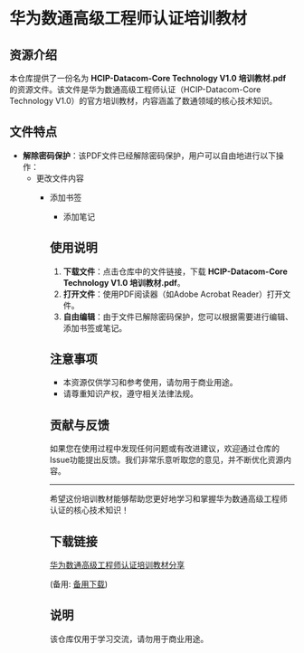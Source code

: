 # 华为数通高级工程师认证培训教材

## 资源介绍

本仓库提供了一份名为 **HCIP-Datacom-Core Technology V1.0 培训教材.pdf** 的资源文件。该文件是华为数通高级工程师认证（HCIP-Datacom-Core Technology V1.0）的官方培训教材，内容涵盖了数通领域的核心技术知识。

## 文件特点

- **解除密码保护**：该PDF文件已经解除密码保护，用户可以自由地进行以下操作：
  - 更改文件内容
    - 添加书签
      - 添加笔记

      ## 使用说明

      1. **下载文件**：点击仓库中的文件链接，下载 **HCIP-Datacom-Core Technology V1.0 培训教材.pdf**。
      2. **打开文件**：使用PDF阅读器（如Adobe Acrobat Reader）打开文件。
      3. **自由编辑**：由于文件已解除密码保护，您可以根据需要进行编辑、添加书签或笔记。

      ## 注意事项

      - 本资源仅供学习和参考使用，请勿用于商业用途。
      - 请尊重知识产权，遵守相关法律法规。

      ## 贡献与反馈

      如果您在使用过程中发现任何问题或有改进建议，欢迎通过仓库的Issue功能提出反馈。我们非常乐意听取您的意见，并不断优化资源内容。

      ---

      希望这份培训教材能够帮助您更好地学习和掌握华为数通高级工程师认证的核心技术知识！

      ## 下载链接
      [华为数通高级工程师认证培训教材分享](https://pan.quark.cn/s/6da7678a336f) 

      (备用: [备用下载](https://pan.baidu.com/s/1ANp_zX25TzCOam4Q4tvuKw?pwd=1234))

      ## 说明

      该仓库仅用于学习交流，请勿用于商业用途。

